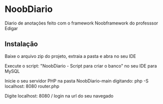 # NoobDiario

Diario de anotações feito com o framework Noobframework do professsor Edigar

## Instalação

Baixe o arquivo zip do projeto, extraia a pasta e abra no seu IDE

Execute o script: "NoobDiario - Script para criar o banco" no seu IDE para MySQL

Inicie o seu servidor PHP na pasta NoobDiario-main digitando: php -S localhost: 8080 router.php

Digite localhost: 8080 / login na url do seu navegado


